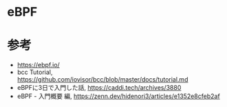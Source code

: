 # eBPF

# 参考
- https://ebpf.io/
- bcc Tutorial, https://github.com/iovisor/bcc/blob/master/docs/tutorial.md
- eBPFに3日で入門した話, https://caddi.tech/archives/3880
- eBPF - 入門概要 編, https://zenn.dev/hidenori3/articles/e1352e8cfeb2af
